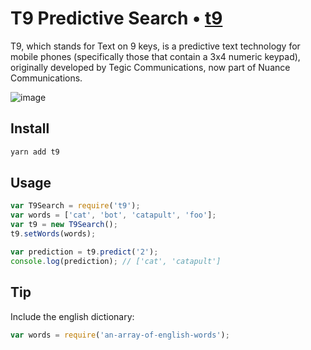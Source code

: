 # T9 Predictive Search • [t9](npmjs.com/t9)

T9, which stands for Text on 9 keys, is a predictive text technology for mobile phones (specifically those that contain a 3x4 numeric keypad), originally developed by Tegic Communications, now part of Nuance Communications.

![image](https://cloud.githubusercontent.com/assets/744973/22902804/2e864798-f1eb-11e6-9470-14bbab9f40c9.png)

## Install

```sh
yarn add t9
```

## Usage

```js
var T9Search = require('t9');
var words = ['cat', 'bot', 'catapult', 'foo'];
var t9 = new T9Search();
t9.setWords(words);

var prediction = t9.predict('2');
console.log(prediction); // ['cat', 'catapult']
```

## Tip

Include the english dictionary:
```js
var words = require('an-array-of-english-words');
```
